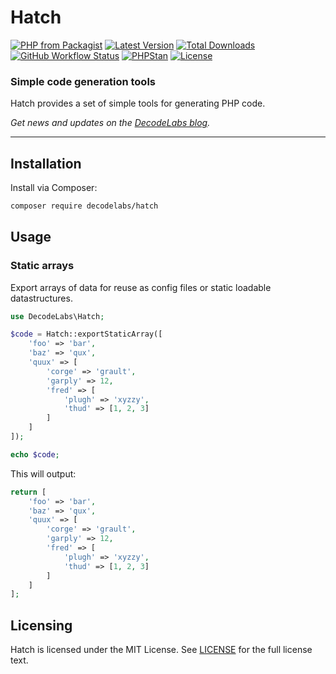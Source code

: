 # Hatch

[![PHP from Packagist](https://img.shields.io/packagist/php-v/decodelabs/hatch?style=flat)](https://packagist.org/packages/decodelabs/hatch)
[![Latest Version](https://img.shields.io/packagist/v/decodelabs/hatch.svg?style=flat)](https://packagist.org/packages/decodelabs/hatch)
[![Total Downloads](https://img.shields.io/packagist/dt/decodelabs/hatch.svg?style=flat)](https://packagist.org/packages/decodelabs/hatch)
[![GitHub Workflow Status](https://img.shields.io/github/actions/workflow/status/decodelabs/hatch/integrate.yml?branch=develop)](https://github.com/decodelabs/hatch/actions/workflows/integrate.yml)
[![PHPStan](https://img.shields.io/badge/PHPStan-enabled-44CC11.svg?longCache=true&style=flat)](https://github.com/phpstan/phpstan)
[![License](https://img.shields.io/packagist/l/decodelabs/hatch?style=flat)](https://packagist.org/packages/decodelabs/hatch)

### Simple code generation tools

Hatch provides a set of simple tools for generating PHP code.

_Get news and updates on the [DecodeLabs blog](https://blog.decodelabs.com)._

---

## Installation

Install via Composer:

```bash
composer require decodelabs/hatch
```

## Usage

### Static arrays

Export arrays of data for reuse as config files or static loadable datastructures.

```php
use DecodeLabs\Hatch;

$code = Hatch::exportStaticArray([
    'foo' => 'bar',
    'baz' => 'qux',
    'quux' => [
        'corge' => 'grault',
        'garply' => 12,
        'fred' => [
            'plugh' => 'xyzzy',
            'thud' => [1, 2, 3]
        ]
    ]
]);

echo $code;
```

This will output:

```php
return [
    'foo' => 'bar',
    'baz' => 'qux',
    'quux' => [
        'corge' => 'grault',
        'garply' => 12,
        'fred' => [
            'plugh' => 'xyzzy',
            'thud' => [1, 2, 3]
        ]
    ]
];
```

## Licensing

Hatch is licensed under the MIT License. See [LICENSE](./LICENSE) for the full license text.
